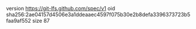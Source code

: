 version https://git-lfs.github.com/spec/v1
oid sha256:2ae04157d4506e3a1ddeaaec4597f075b30e2b8defa3396373723b5faa9af552
size 87
